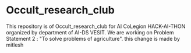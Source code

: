 # Occult_research_club
This repository is of Occult_research_club for AI CoLegion HACK-AI-THON organized by department of AI-DS VESIT.
We are working on Problem Statement 2 : "To solve problems of agriculture".
this change is made by mitlesh